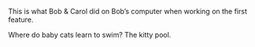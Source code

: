 This is what Bob & Carol did on Bob’s computer when working on the first feature.

Where do baby cats learn to swim? The kitty pool.